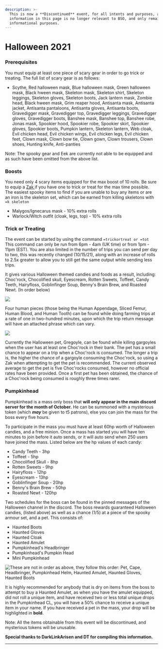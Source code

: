 ```yaml
---
description: >-
  This is now a **Discontinued** event, for all intents and purposes, all
  information in this page is no longer relevant to BSO, and only remains for
  informational purposes.
---
```


# Halloween 2021

### Prerequisites

You must equip at least one piece of scary gear in order to go trick or treating. The full list of scary gear is as follows:&#x20;

* Scythe, Red halloween mask, Blue halloween mask, Green halloween mask, Black hween mask, Skeleton mask, Skeleton shirt, Skeleton leggings, Skeleton gloves, Skeleton boots, Jack lantern mask, Zombie head, Black hween mask, Grim reaper hood, Antisanta mask, Antisanta jacket, Antisanta pantaloons, Antisanta gloves, Antisanta boots, Gravedigger mask, Gravedigger top, Gravedigger leggings, Gravedigger gloves, Gravedigger boots, Banshee mask, Banshee top, Banshee robe, Jonas mask, Spookier hood, Spookier robe, Spookier skirt, Spookier gloves, Spookier boots, Pumpkin lantern, Skeleton lantern, Web cloak, Evil chicken head, Evil chicken wings, Evil chicken legs, Evil chicken feet, Clown mask, Clown bow tie, Clown gown, Clown trousers, Clown shoes, Hunting knife, Anti-panties

Note: The spooky gear and Eek are currently not able to be equipped and as such have been omitted from the above list.

### Boosts

You need only 4 scary items equipped for the max boost of 10 rolls. Be sure to equip a [Zak ](../custom-items/pets.md#miscellaneous-pets)if you have one to trick or treat for the max time possible. The easiest spooky items to find if you are unable to buy any items or are an iron is the skeleton set, which can be earned from killing skeletons with `=k skeleton`

* Malygos/Ignecarus mask - 10% extra rolls
* Warlock/Witch outfit (cloak, legs, top) - 10% extra rolls

### Trick or Treating

The event can be started by using the command `=trickortreat or =tot` This command can only be run from 6pm - 4am (UK time) or from 1pm - 11pm (EST). You are also limited in the number of trips you can send per day to two, this was recently changed (10/15/21), along with an increase of rolls to 2.5x greater to allow you to still get the same output while sending less trips.

It gives various Halloween themed candies and foods as a result, including: Choc'rock, Chocolified skull, Eyescream, Rotten Sweets, Toffeet, Candy Teeth, Hairyfloss, Goblinfinger Soup, Benny's Brain Brew, and Roasted Newt. (In order below)&#x20;

![](<../.gitbook/assets/image (10) (1).png>)

Four human pieces (those being the Human Appendage, Sliced Femur, Human Blood, and Human Tooth) can be found while doing farming trips at a rate of one in two-hundred minutes, upon which the trip return message will have an attached phrase which can vary.

![](<../.gitbook/assets/human bits wiki.png>)

Currently the Halloween pet, Gregoyle, can be found while killing gargoyles when the user has at least one Choc'rock in their bank. The pet has a small chance to appear on a trip when a Choc'rock is consumed. The longer a trip is, the higher the chance of a gargoyle consuming the Choc'rock, so using a Zak when attempting to get the pet is recommended. The current observed average to get the pet is five Choc'rocks consumed, however no official rates have been provided. Once a first pet has been obtained, the chance of a Choc'rock being consumed is roughly three times rarer.

### Pumpkinhead

Pumpkinhead is a mass only boss that **will only appear in the main discord server for the month of October.** He can be summoned with a mysterious token (which _**may**_ be given to t5 patrons), else you can join the mass for the boss every five hours.

To participate in the mass you must have at least 60hp worth of Halloween candies, and a free minion. Once a mass has started you will have ten minutes to join before it auto sends, or it will auto send when 250 users have joined the mass. Listed below are the hp values of each candy:&#x20;

* Candy Teeth - 3hp
* Toffeet - 5hp
* Chocolified Skull - 8hp
* Rotten Sweets - 9hp
* Hairyfloss - 12hp
* Eyescream - 13hp
* Goblinfinger Soup - 20hp
* Benny's Brain Brew - 50hp
* Roasted Newt - 120hp

Two schedules for the boss can be found in the pinned messages of the Halloween channel in the discord. The boss rewards guaranteed Halloween candies, (listed above) as well as a chance (1/5) at a piece of the spooky armour set, and a pet. This consists of:

* Haunted Boots
* Haunted Gloves
* Haunted Cloak
* Haunted Amulet
* Pumpkinhead's Headbringer
* Pumpkinhead's Pumpkin Head
* Mini Pumpkinhead

![These are not in order as above, they follow this order: Pet, Cape, Headbringer, Pumpkinhead Helm, Haunted Amulet, Haunted Gloves, Haunted Boots](<../.gitbook/assets/hween items.png>)

It is highly recommended for anybody that is dry on items from the boss to attempt to buy a Haunted Amulet, as when you have the amulet equipped, did not roll a unique item, and have received two or less total unique drops in the Pumpkinhead CL, you will have a 50% chance to receive a unique item in your name. If you have received a pet in the mass, your drop will be highlighted in **bold**.

Note: All the items obtainable from this event will be discontinued, and mysterious tokens will be unusable.

**Special thanks to DarkLinkArisen and DT for compiling this information.**



****
